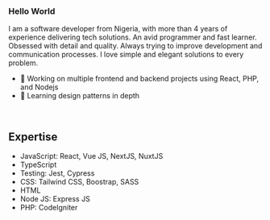 ### Hello World  
I am a software developer from Nigeria, with more than 4 years of experience delivering tech solutions. An avid programmer and fast learner. Obsessed with detail and quality. Always trying to improve development and communication processes. I love simple and elegant solutions to every problem.
- 🔭 Working on multiple frontend and backend projects using React, PHP, and Nodejs
- 🌱 Learning design patterns in depth

<!-- ## Connect with me -->

<!-- [![Gmail Badge](https://img.shields.io/badge/-me@ismailobadimu.com-c14438?style=flat&logo=Gmail&logoColor=white&link=mailto:me@ismailobadimu.com)](mailto:me@ismailobadimu.com)
[<img align="left" alt="linked-in" src="https://img.shields.io/badge/linkedin-%230077B5.svg?&style=for-the-badge&logo=linkedin&logoColor=white" />](https://www.linkedin.com/in/ismailobadimu)
[<img align="left" alt="facebook" src="https://img.shields.io/badge/twitter-%231877F2.svg?&style=for-the-badge&logo=twitter&logoColor=white" />](https://www.twitter.com/ismailobadimu)
[<img align="left" alt="Portfolio" src="https://img.shields.io/website?up_color=white&up_message=online&url=https%3A%2F%2Fismailobadimu.com" />](https://www.ismailobadimu.com/)
 -->
<br />

<!-- ## Some of my Github Stats -->

<!-- [![Github stats](https://github-readme-stats.vercel.app/api?username=Cradoe&show_icons=true&include_all_commits=true)](https://github.com/Cradoe)
[![Top Langs](https://github-readme-stats.vercel.app/api/top-langs/?username=Cradoe&layout=compact)](https://github.com/Cradoe) -->

## Expertise
- JavaScript: React, Vue JS, NextJS, NuxtJS
- TypeScript
- Testing: Jest, Cypress
- CSS: Tailwind CSS, Boostrap, SASS
- HTML
- Node JS: Express JS
- PHP: CodeIgniter

<!-- ## Side Project -->
<!-- - [Daily MSG - Mobile app that provide fresh quotes/advice/sayings every day that is intended to inspire the day to day life situations easier for our users.](https://www.daily-msg.com) -->
<!-- - [Flexidink - Empowering people with easy-to-use tools for making a customized apparels](https://www.flexidink.org) -->
<!-- - [Friconn - Learning companion for African students](https://www.friconn.com) -->



